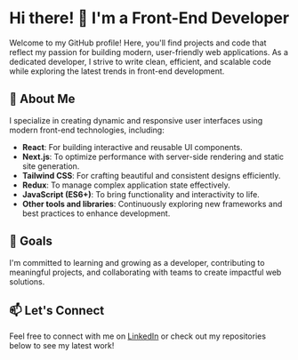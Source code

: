 # Hi there! 👋 I'm a Front-End Developer

Welcome to my GitHub profile! Here, you'll find projects and code that reflect my passion for building modern, user-friendly web applications. As a dedicated developer, I strive to write clean, efficient, and scalable code while exploring the latest trends in front-end development.

## 🌟 About Me
I specialize in creating dynamic and responsive user interfaces using modern front-end technologies, including:

- **React**: For building interactive and reusable UI components.
- **Next.js**: To optimize performance with server-side rendering and static site generation.
- **Tailwind CSS**: For crafting beautiful and consistent designs efficiently.
- **Redux**: To manage complex application state effectively.
- **JavaScript (ES6+)**: To bring functionality and interactivity to life.
- **Other tools and libraries**: Continuously exploring new frameworks and best practices to enhance development.

## 🚀 Goals
I'm committed to learning and growing as a developer, contributing to meaningful projects, and collaborating with teams to create impactful web solutions.

## 📫 Let's Connect
Feel free to connect with me on [LinkedIn](https://www.linkedin.com/in/truongthai24/) or check out my repositories below to see my latest work!
